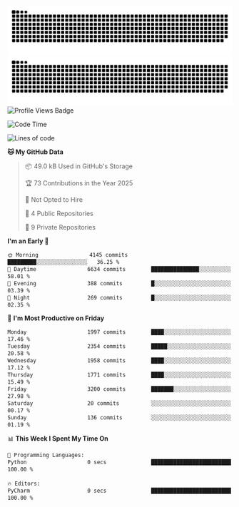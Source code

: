 <img src="https://github.com/nielsbaggerman/nielsbaggerman/blob/output/github-contribution-grid-snake.svg#gh-light-mode-only" alt="GitHub Snake Light">
<img src="https://github.com/nielsbaggerman/nielsbaggerman/blob/output/github-contribution-grid-snake-dark.svg#gh-dark-mode-only" alt="GitHub Snake Dark">
<img src="https://komarev.com/ghpvc/?username=nielsbaggerman&amp;label=Profile+Views" alt="Profile Views Badge" />

<!--START_SECTION:waka-->
![Code Time](http://img.shields.io/badge/Code%20Time-2%2C377%20hrs%2058%20mins-blue)

![Lines of code](https://img.shields.io/badge/From%20Hello%20World%20I%27ve%20Written-12.8%20million%20lines%20of%20code-blue)

**🐱 My GitHub Data** 

> 📦 49.0 kB Used in GitHub's Storage 
 > 
> 🏆 73 Contributions in the Year 2025
 > 
> 🚫 Not Opted to Hire
 > 
> 📜 4 Public Repositories 
 > 
> 🔑 9 Private Repositories 
 > 
**I'm an Early 🐤** 

```text
🌞 Morning                4145 commits        █████████░░░░░░░░░░░░░░░░   36.25 % 
🌆 Daytime                6634 commits        ███████████████░░░░░░░░░░   58.01 % 
🌃 Evening                388 commits         █░░░░░░░░░░░░░░░░░░░░░░░░   03.39 % 
🌙 Night                  269 commits         █░░░░░░░░░░░░░░░░░░░░░░░░   02.35 % 
```
📅 **I'm Most Productive on Friday** 

```text
Monday                   1997 commits        ████░░░░░░░░░░░░░░░░░░░░░   17.46 % 
Tuesday                  2354 commits        █████░░░░░░░░░░░░░░░░░░░░   20.58 % 
Wednesday                1958 commits        ████░░░░░░░░░░░░░░░░░░░░░   17.12 % 
Thursday                 1771 commits        ████░░░░░░░░░░░░░░░░░░░░░   15.49 % 
Friday                   3200 commits        ███████░░░░░░░░░░░░░░░░░░   27.98 % 
Saturday                 20 commits          ░░░░░░░░░░░░░░░░░░░░░░░░░   00.17 % 
Sunday                   136 commits         ░░░░░░░░░░░░░░░░░░░░░░░░░   01.19 % 
```


📊 **This Week I Spent My Time On** 

```text
💬 Programming Languages: 
Python                   0 secs              █████████████████████████   100.00 % 

🔥 Editors: 
PyCharm                  0 secs              █████████████████████████   100.00 % 
```


<!--END_SECTION:waka-->
